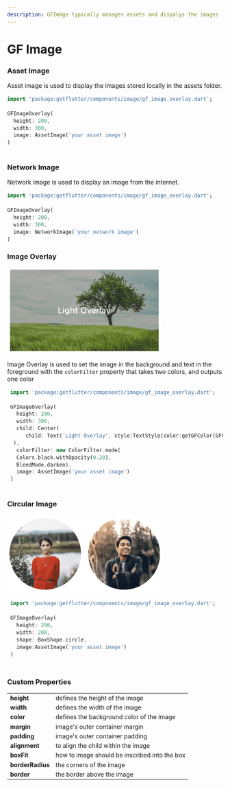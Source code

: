 ```yaml
---
description: GFImage typically manages assets and dispalys the images
---
```


# GF Image

###  Asset Image

Asset image is used to display the images stored locally in the assets folder.

```dart
import 'package:getflutter/components/image/gf_image_overlay.dart';

GFImageOverlay(
  height: 200,
  width: 300,
  image: AssetImage('your asset image')
)
                               
```

### Network Image

Network image is used to display an image from the internet.

```dart
import 'package:getflutter/components/image/gf_image_overlay.dart';

GFImageOverlay(
  height: 200,
  width: 300,
  image: NetworkImage('your network image')
)
```

### Image Overlay

![](.gitbook/assets/image-overlay.png)

Image Overlay is used to set the image in the background and text in the foreground with the `colorFilter` property that takes two colors, and outputs one color

```dart
 import 'package:getflutter/components/image/gf_image_overlay.dart';
 
 GFImageOverlay(
   height: 200,
   width: 300,
   child: Center(
      child: Text('Light Overlay', style:TextStyle(color:getGFColor(GFColor.white))
  ),
   colorFilter: new ColorFilter.mode(
   Colors.black.withOpacity(0.20),
   BlendMode.darken),
   image: AssetImage('your asset image')
 )
                               
```

### Circular Image

![](.gitbook/assets/image-circular.png)

```dart
 import 'package:getflutter/components/image/gf_image_overlay.dart';
 
 GFImageOverlay(
   height: 200,
   width: 200,
   shape: BoxShape.circle,
   image:AssetImage('your asset image')
 )
                               
```

## 

### Custom Properties

|  |  |
| :--- | :--- |
| **height** | defines the height of the image |
| **width** | defines the width of the image |
| **color** | defines the background color of the image |
| **margin** | image's outer container margin |
| **padding** | image's outer container padding |
| **alignment** | to align the child within the image |
| **boxFit** | how to image should be inscribed into the box |
| **borderRadius** | the corners of the image |
| **border** | the border above the image |

